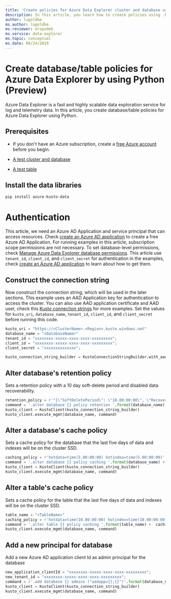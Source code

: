 ```yaml
---
title: 'Create policies for Azure Data Explorer cluster and database using the Azure Data Explorer Python library '
description: In this article, you learn how to create policies using .NET Standard SDK.
author: lugoldbe
ms.author: lugoldbe
ms.reviewer: orspodek
ms.service: data-explorer
ms.topic: conceptual
ms.date: 09/24/2019
---
```


# Create database/table policies for Azure Data Explorer by using Python (Preview)

Azure Data Explorer is a fast and highly scalable data exploration service for log and telemetry data. In this article, you create database/table policies for Azure Data Explorer using Python.

## Prerequisites

* If you don't have an Azure subscription, create a [free Azure account](https://azure.microsoft.com/free/) before you begin.

* [A test cluster and database](create-cluster-database-python.md)

* [A test table](python-ingest-data.md)

## Install the data libraries

```
pip install azure-kusto-data
```

# Authentication
This article, we need an Azure AD Application and service principal that can access resources. Check [create an Azure AD application](https://docs.microsoft.com/en-us/azure/active-directory/develop/howto-create-service-principal-portal) to create a free Azure AD Application. For running examples in this article, subscription scope permissions are not necessary. To set database-level permissions, check [Manage Azure Data Explorer database permissions](https://docs.microsoft.com/bs-latn-ba/azure/data-explorer/manage-database-permissions). This article use `tenant_id`, `client_id`, and `client_secret` for authentication in the examples, check [create an Azure AD application](https://docs.microsoft.com/en-us/azure/active-directory/develop/howto-create-service-principal-portal) to learn about how to get them.

## Construct the connection string
Now construct the connection string, which will be used in the later sections. This example uses an AAD Application key for authentication to access the cluster. You can also use AAD application certificate and AAD user, check this [Kusto connection strings](https://docs.microsoft.com/en-us/azure/kusto/api/connection-strings/kusto) for more examples. Set the values for `kusto_uri`, `database_name`, `tenant_id`, `client_id`, and `client_secret` before running this code.

```python
kusto_uri = "https://<ClusterName>.<Region>.kusto.windows.net"
database_name = "<DatabaseName>"
tenant_id = "xxxxxxxx-xxxxx-xxxx-xxxx-xxxxxxxxx";
client_id = "xxxxxxxx-xxxxx-xxxx-xxxx-xxxxxxxxx";
client_secret = "xxxxxxxxxxxxxx";

kusto_connection_string_builder = KustoConnectionStringBuilder.with_aad_application_key_authentication(connection_string=kusto_uri, aad_app_id=client_id, app_key=client_secret, authority_id=tenant_id)
```

## Alter database's retention policy
Sets a retention policy with a 10 day soft-delete period and disabled data recoverability.

```python
retention_policy = r'"{\"SoftDeletePeriod\": \"10.00:00:00\", \"Recoverability\": \"Disabled\"}"'
command = '.alter database {} policy retention '.format(database_name) +  retention_policy
kusto_client = KustoClient(kusto_connection_string_builder)
kusto_client.execute_mgmt(database_name, command)
```

## Alter a database's cache policy
Sets a cache policy for the database that the last five days of data and indexes will be on the cluster SSD.

```python
caching_policy = r'hotdata=time(5.00:00:00) hotindex=time(5.00:00:00)'
command = '.alter database {} policy caching '.format(database_name) +  caching_policy
kusto_client = KustoClient(kusto_connection_string_builder)
kusto_client.execute_mgmt(database_name, command)
```

## Alter a table's cache policy
Sets a cache policy for the table that the last five days of data and indexes will be on the cluster SSD.

```python
table_name = "<TableName>"
caching_policy = r'hotdata=time(10.00:00:00) hotindex=time(10.00:00:00)'
command = '.alter table {} policy caching '.format(table_name) +  caching_policy
kusto_client.execute_mgmt(database_name, command)
```

## Add a new principal for database
Add a new Azure AD application client Id as admin principal for the database

```python
new_application_clientId = "xxxxxxxx-xxxxx-xxxx-xxxx-xxxxxxxxx";
new_tenant_id = "xxxxxxxx-xxxxx-xxxx-xxxx-xxxxxxxxx";
command = r'.add database {} admins ("aadapp={};{}")'.format(database_name, new_application_clientId, new_tenant_id)
kusto_client = KustoClient(kusto_connection_string_builder)
kusto_client.execute_mgmt(database_name, command)
```
